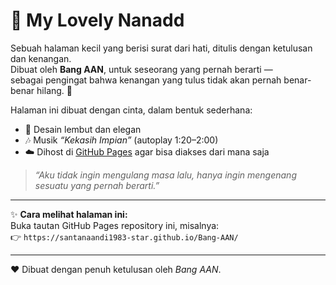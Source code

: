 # 💞 My Lovely Nanadd

Sebuah halaman kecil yang berisi surat dari hati, ditulis dengan ketulusan dan kenangan.  
Dibuat oleh **Bang AAN**, untuk seseorang yang pernah berarti —  
sebagai pengingat bahwa kenangan yang tulus tidak akan pernah benar-benar hilang. 🌷  

Halaman ini dibuat dengan cinta, dalam bentuk sederhana:
- 🌸 Desain lembut dan elegan  
- 🎶 Musik *“Kekasih Impian”* (autoplay 1:20–2:00)  
- ☁️ Dihost di [GitHub Pages](https://pages.github.com) agar bisa diakses dari mana saja  

> *“Aku tidak ingin mengulang masa lalu, hanya ingin mengenang sesuatu yang pernah berarti.”*  

---

✨ **Cara melihat halaman ini:**  
Buka tautan GitHub Pages repository ini, misalnya:  
👉 `https://santanaandi1983-star.github.io/Bang-AAN/`  

---

❤️ Dibuat dengan penuh ketulusan oleh *Bang AAN*.
